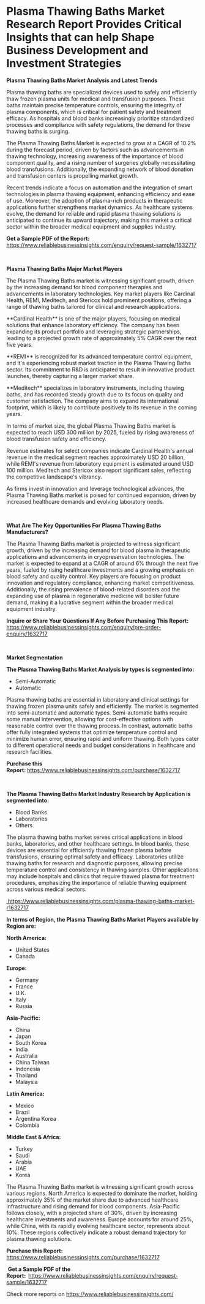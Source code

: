 <p><h1>Plasma Thawing Baths Market Research Report Provides Critical Insights that can help Shape Business Development and Investment Strategies</h1></p><p><strong>Plasma Thawing Baths Market Analysis and Latest Trends</strong></p>
<p><p>Plasma thawing baths are specialized devices used to safely and efficiently thaw frozen plasma units for medical and transfusion purposes. These baths maintain precise temperature controls, ensuring the integrity of plasma components, which is critical for patient safety and treatment efficacy. As hospitals and blood banks increasingly prioritize standardized processes and compliance with safety regulations, the demand for these thawing baths is surging. </p><p>The Plasma Thawing Baths Market is expected to grow at a CAGR of 10.2% during the forecast period, driven by factors such as advancements in thawing technology, increasing awareness of the importance of blood component quality, and a rising number of surgeries globally necessitating blood transfusions. Additionally, the expanding network of blood donation and transfusion centers is propelling market growth. </p><p>Recent trends indicate a focus on automation and the integration of smart technologies in plasma thawing equipment, enhancing efficiency and ease of use. Moreover, the adoption of plasma-rich products in therapeutic applications further strengthens market dynamics. As healthcare systems evolve, the demand for reliable and rapid plasma thawing solutions is anticipated to continue its upward trajectory, making this market a critical sector within the broader medical equipment and supplies industry.</p></p>
<p><strong>Get a Sample PDF of the Report:&nbsp;</strong> <a href="https://www.reliablebusinessinsights.com/enquiry/request-sample/1632717?utm_campaign=3030&utm_medium=2&utm_source=Github&utm_content=ia&utm_term=29032025&utm_id=plasma-thawing-baths">https://www.reliablebusinessinsights.com/enquiry/request-sample/1632717</a></p>
<p>&nbsp;</p>
<p><strong>Plasma Thawing Baths Major Market Players</strong></p>
<p><p>The Plasma Thawing Baths market is witnessing significant growth, driven by the increasing demand for blood component therapies and advancements in laboratory technologies. Key market players like Cardinal Health, REMI, Meditech, and Stericox hold prominent positions, offering a range of thawing baths tailored for clinical and research applications.</p><p>**Cardinal Health** is one of the major players, focusing on medical solutions that enhance laboratory efficiency. The company has been expanding its product portfolio and leveraging strategic partnerships, leading to a projected growth rate of approximately 5% CAGR over the next five years.</p><p>**REMI** is recognized for its advanced temperature control equipment, and it's experiencing robust market traction in the Plasma Thawing Baths sector. Its commitment to R&D is anticipated to result in innovative product launches, thereby capturing a larger market share.</p><p>**Meditech** specializes in laboratory instruments, including thawing baths, and has recorded steady growth due to its focus on quality and customer satisfaction. The company aims to expand its international footprint, which is likely to contribute positively to its revenue in the coming years.</p><p>In terms of market size, the global Plasma Thawing Baths market is expected to reach USD 300 million by 2025, fueled by rising awareness of blood transfusion safety and efficiency.</p><p>Revenue estimates for select companies indicate Cardinal Health's annual revenue in the medical segment reaches approximately USD 20 billion, while REMI's revenue from laboratory equipment is estimated around USD 100 million. Meditech and Stericox also report significant sales, reflecting the competitive landscape's vibrancy.</p><p>As firms invest in innovation and leverage technological advances, the Plasma Thawing Baths market is poised for continued expansion, driven by increased healthcare demands and evolving laboratory needs.</p></p>
<p>&nbsp;</p>
<p><strong>What Are The Key Opportunities For Plasma Thawing Baths Manufacturers?</strong></p>
<p><p>The Plasma Thawing Baths market is projected to witness significant growth, driven by the increasing demand for blood plasma in therapeutic applications and advancements in cryopreservation technologies. The market is expected to expand at a CAGR of around 6% through the next five years, fueled by rising healthcare investments and a growing emphasis on blood safety and quality control. Key players are focusing on product innovation and regulatory compliance, enhancing market competitiveness. Additionally, the rising prevalence of blood-related disorders and the expanding use of plasma in regenerative medicine will bolster future demand, making it a lucrative segment within the broader medical equipment industry.</p></p>
<p><strong>Inquire or Share Your Questions If Any Before Purchasing This Report:</strong> <a href="https://www.reliablebusinessinsights.com/enquiry/pre-order-enquiry/1632717?utm_campaign=3030&utm_medium=2&utm_source=Github&utm_content=ia&utm_term=29032025&utm_id=plasma-thawing-baths">https://www.reliablebusinessinsights.com/enquiry/pre-order-enquiry/1632717</a></p>
<p>&nbsp;</p>
<p><strong>Market Segmentation</strong></p>
<p><strong>The Plasma Thawing Baths Market Analysis by types is segmented into:</strong></p>
<p><ul><li>Semi-Automatic</li><li>Automatic</li></ul></p>
<p><p>Plasma thawing baths are essential in laboratory and clinical settings for thawing frozen plasma units safely and efficiently. The market is segmented into semi-automatic and automatic types. Semi-automatic baths require some manual intervention, allowing for cost-effective options with reasonable control over the thawing process. In contrast, automatic baths offer fully integrated systems that optimize temperature control and minimize human error, ensuring rapid and uniform thawing. Both types cater to different operational needs and budget considerations in healthcare and research facilities.</p></p>
<p><strong>Purchase this Report:&nbsp;</strong><a href="https://www.reliablebusinessinsights.com/purchase/1632717?utm_campaign=3030&utm_medium=2&utm_source=Github&utm_content=ia&utm_term=29032025&utm_id=plasma-thawing-baths">https://www.reliablebusinessinsights.com/purchase/1632717</a></p>
<p>&nbsp;</p>
<p><strong>The Plasma Thawing Baths Market Industry Research by Application is segmented into:</strong></p>
<p><ul><li>Blood Banks</li><li>Laboratories</li><li>Others</li></ul></p>
<p><p>The plasma thawing baths market serves critical applications in blood banks, laboratories, and other healthcare settings. In blood banks, these devices are essential for efficiently thawing frozen plasma before transfusions, ensuring optimal safety and efficacy. Laboratories utilize thawing baths for research and diagnostic purposes, allowing precise temperature control and consistency in thawing samples. Other applications may include hospitals and clinics that require thawed plasma for treatment procedures, emphasizing the importance of reliable thawing equipment across various medical sectors.</p></p>
<p><a href="https://www.reliablebusinessinsights.com/plasma-thawing-baths-market-r1632717?utm_campaign=3030&utm_medium=2&utm_source=Github&utm_content=ia&utm_term=29032025&utm_id=plasma-thawing-baths">&nbsp;https://www.reliablebusinessinsights.com/plasma-thawing-baths-market-r1632717</a></p>
<p><strong>In terms of Region, the Plasma Thawing Baths Market Players available by Region are:</strong></p>
<p>
    <p> <strong> North America: </strong>
        <ul>
            <li>United States</li>
            <li>Canada</li>
        </ul>
        </p> 
    <p> <strong> Europe: </strong>
        <ul>
            <li>Germany</li>
            <li>France</li>
            <li>U.K.</li>
            <li>Italy</li>
            <li>Russia</li>
        </ul>
        </p> 
    <p> <strong> Asia-Pacific: </strong>
        <ul>
            <li>China</li>
            <li>Japan</li>
            <li>South Korea</li>
            <li>India</li>
            <li>Australia</li>
            <li>China Taiwan</li>
            <li>Indonesia</li>
            <li>Thailand</li>
            <li>Malaysia</li>
        </ul>
        </p> 
    <p> <strong> Latin America: </strong>
        <ul>
            <li>Mexico</li>
            <li>Brazil</li>
            <li>Argentina Korea</li>
            <li>Colombia</li>
        </ul>
        </p> 
    <p> <strong> Middle East & Africa: </strong>
        <ul>
            <li>Turkey</li>
            <li>Saudi</li>
            <li>Arabia</li>
            <li>UAE</li>
            <li>Korea</li>
        </ul>
    </p>
    </p>
<p><p>The Plasma Thawing Baths market is witnessing significant growth across various regions. North America is expected to dominate the market, holding approximately 35% of the market share due to advanced healthcare infrastructure and rising demand for blood components. Asia-Pacific follows closely, with a projected share of 30%, driven by increasing healthcare investments and awareness. Europe accounts for around 25%, while China, with its rapidly evolving healthcare sector, represents about 10%. These regions collectively indicate a robust demand trajectory for plasma thawing solutions.</p></p>
<p><strong>Purchase this Report: </strong><a href="https://www.reliablebusinessinsights.com/purchase/1632717?utm_campaign=3030&utm_medium=2&utm_source=Github&utm_content=ia&utm_term=29032025&utm_id=plasma-thawing-baths">https://www.reliablebusinessinsights.com/purchase/1632717</a></p>
<p>&nbsp;<strong>Get a Sample PDF of the Report:&nbsp;&nbsp;</strong><a href="https://www.reliablebusinessinsights.com/enquiry/request-sample/1632717?utm_campaign=3030&utm_medium=2&utm_source=Github&utm_content=ia&utm_term=29032025&utm_id=plasma-thawing-baths">https://www.reliablebusinessinsights.com/enquiry/request-sample/1632717</a></p>
<p><strong></strong></p>
<p>Check more reports on <a href="https://www.reliablebusinessinsights.com/?utm_campaign=3030&utm_medium=2&utm_source=Github&utm_content=ia&utm_term=29032025&utm_id=plasma-thawing-baths">https://www.reliablebusinessinsights.com/</a></p>